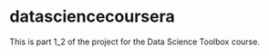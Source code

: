 datasciencecoursera
===================

This is part 1_2 of the project for the Data Science Toolbox course.
